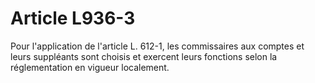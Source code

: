# Article L936-3

Pour l'application de l'article L. 612-1, les commissaires aux comptes et leurs suppléants sont choisis et exercent leurs fonctions selon la réglementation en vigueur localement.
